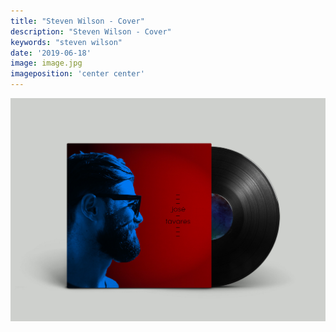 ```yaml
---
title: "Steven Wilson - Cover"
description: "Steven Wilson - Cover"
keywords: "steven wilson"
date: '2019-06-18'
image: image.jpg
imageposition: 'center center'
---
```


![image](./image.jpg)

